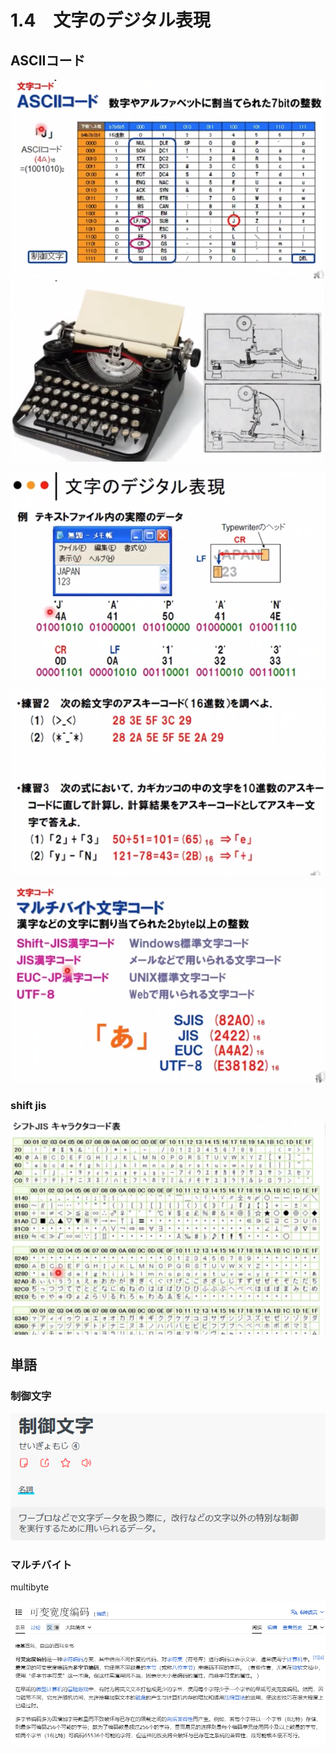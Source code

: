 # 1.4　文字のデジタル表現

## ASCIIコード

![image-20231214185843428](./1.4文字のデジタル表現.assets/image-20231214185843428.png)![image-20231214190227478](./1.4文字のデジタル表現.assets/image-20231214190227478.png)

![image-20231219144009802](./1.4文字のデジタル表現.assets/image-20231219144009802.png)

![image-20231219145450103](./1.4文字のデジタル表現.assets/image-20231219145450103.png)

![image-20231219145546779](./1.4文字のデジタル表現.assets/image-20231219145546779.png)

### shift jis

![image-20231219150201305](./1.4文字のデジタル表現.assets/image-20231219150201305.png)

## 単語

### 制御文字

![image-20231214192856121](./1.4文字のデジタル表現.assets/image-20231214192856121.png)

### マルチバイト

multibyte

![image-20231219145925758](./1.4文字のデジタル表現.assets/image-20231219145925758.png)